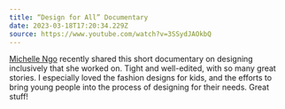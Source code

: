 ```yaml
---
title: “Design for All” Documentary
date: 2023-03-18T17:20:34.229Z
source: https://www.youtube.com/watch?v=3SSydJAOkbQ
---
```

[Michelle Ngo](https://www.linkedin.com/in/michellngo/) recently shared this short documentary on designing inclusively that she worked on. Tight and well-edited, with so many great stories. I especially loved the fashion designs for kids, and the efforts to bring young people into the process of designing for their needs. Great stuff!
